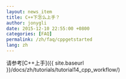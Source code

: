 ```yaml
---
layout: news_item
title: C++下怎么上手？
author: jonygli
date: 2015-12-10 22:55:00 +0800
categories: [FAQ]
permalink: /zh/faq/cppgetstarted
lang: zh
---
```


请参考[C++上手]({{ site.baseurl }}/docs/zh/tutorials/tutorial14_cpp_workflow/)